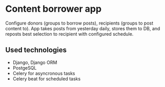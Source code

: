 # Content borrower app
Configure donors (groups to borrow posts), recipients (groups to post content to). App takes posts from yesterday daily, stores them to DB, and reposts best selection to recipient with configured schedule. 


## Used technologies
- Django, Django ORM
- PostgeSQL
- Celery for asyncronous tasks
- Celery beat for scheduled tasks
